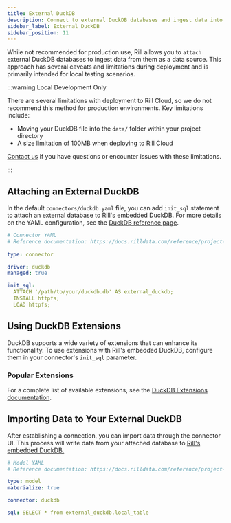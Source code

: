 ```yaml
---
title: External DuckDB 
description: Connect to external DuckDB databases and ingest data into Rill
sidebar_label: External DuckDB 
sidebar_position: 11
---
```


<!-- WARNING: There are links to this page in source code. If you move it, find and replace the links and consider adding a redirect in docusaurus.config.js. -->

While not recommended for production use, Rill allows you to `attach` external DuckDB databases to ingest data from them as a data source. This approach has several caveats and limitations during deployment and is primarily intended for local testing scenarios.

:::warning Local Development Only

There are several limitations with deployment to Rill Cloud, so we do not recommend this method for production environments. Key limitations include:

- Moving your DuckDB file into the `data/` folder within your project directory
- A size limitation of 100MB when deploying to Rill Cloud

[Contact us](/contact) if you have questions or encounter issues with these limitations.

:::

## Attaching an External DuckDB

In the default `connectors/duckdb.yaml` file, you can add `init_sql` statement to attach an external database to Rill's embedded DuckDB.  For more details on the YAML configuration, see the [DuckDB reference page](/reference/project-files/connectors#duckdb).

```yaml
# Connector YAML
# Reference documentation: https://docs.rilldata.com/reference/project-files/connectors
  
type: connector

driver: duckdb
managed: true

init_sql: 
  ATTACH '/path/to/your/duckdb.db' AS external_duckdb;
  INSTALL httpfs;
  LOAD httpfs;
```

## Using DuckDB Extensions

DuckDB supports a wide variety of extensions that can enhance its functionality. To use extensions with Rill's embedded DuckDB, configure them in your connector's `init_sql` parameter.


### Popular Extensions

For a complete list of available extensions, see the [DuckDB Extensions documentation](https://duckdb.org/docs/extensions/overview).


## Importing Data to Your External DuckDB

After establishing a connection, you can import data through the connector UI. This process will write data from your attached database to [Rill's embedded DuckDB.](/connect/olap/duckdb#rill-managed-duckdb)

```yaml
# Model YAML
# Reference documentation: https://docs.rilldata.com/reference/project-files/models

type: model
materialize: true

connector: duckdb

sql: SELECT * from external_duckdb.local_table
```